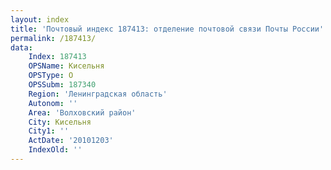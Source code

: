 ```yaml
---
layout: index
title: 'Почтовый индекс 187413: отделение почтовой связи Почты России'
permalink: /187413/
data:
    Index: 187413
    OPSName: Кисельня
    OPSType: О
    OPSSubm: 187340
    Region: 'Ленинградская область'
    Autonom: ''
    Area: 'Волховский район'
    City: Кисельня
    City1: ''
    ActDate: '20101203'
    IndexOld: ''
---
```

